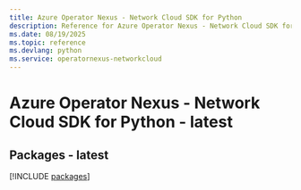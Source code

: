 ```yaml
---
title: Azure Operator Nexus - Network Cloud SDK for Python
description: Reference for Azure Operator Nexus - Network Cloud SDK for Python
ms.date: 08/19/2025
ms.topic: reference
ms.devlang: python
ms.service: operatornexus-networkcloud
---
```

# Azure Operator Nexus - Network Cloud SDK for Python - latest
## Packages - latest
[!INCLUDE [packages](operator-nexus---network-cloud-index.md)]